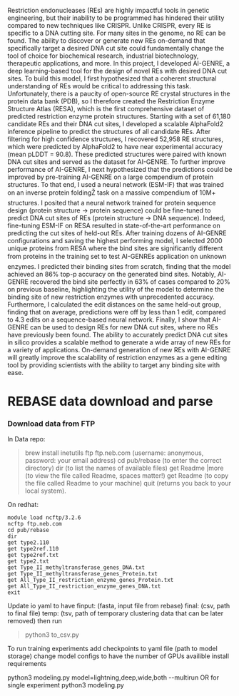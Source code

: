   Restriction endonucleases (REs) are highly impactful tools in genetic engineering, but their inability to be programmed has hindered their utility compared to new techniques like CRISPR. Unlike CRISPR, every RE is specific to a DNA cutting site. For many sites in the genome, no RE can be found. The ability to discover or generate new REs on-demand that specifically target a desired DNA cut site could fundamentally change the tool of choice for biochemical research, industrial biotechnology, therapeutic applications, and more. In this project, I developed AI-GENRE, a deep learning-based tool for the design of novel REs with desired DNA cut sites. To build this model, I first hypothesized that a coherent structural understanding of REs would be critical to addressing this task. Unfortunately, there is a paucity of open-source RE crystal structures in the protein data bank (PDB), so I therefore created the Restriction Enzyme Structure Atlas (RESA), which is the first comprehensive dataset of predicted restriction enzyme protein structures. Starting with a set of 61,180 candidate REs and their DNA cut sites, I developed a scalable AlphaFold2 inference pipeline to predict the structures of all candidate REs. After filtering for high confidence structures, I recovered 52,958 RE structures, which were predicted by AlphaFold2 to have near experimental accuracy (mean pLDDT = 90.8). These predicted structures were paired with known DNA cut sites and served as the dataset for AI-GENRE. To further improve performance of AI-GENRE, I next hypothesized that the predictions could be improved by pre-training AI-GENRE on a large compendium of protein structures. To that end, I used a neural network (ESM-IF) that was trained on an inverse protein foldingŽ task on a massive compendium of 10M+ structures. I posited that a neural network trained for protein sequence design (protein structure -> protein sequence) could be fine-tuned to predict DNA cut sites of REs (protein structure -> DNA sequence). Indeed, fine-tuning ESM-IF on RESA resulted in state-of-the-art performance on predicting the cut sites of held-out REs. After training dozens of AI-GENRE configurations and saving the highest performing model, I selected 2000 unique proteins from RESA where the bind sites are significantly different from proteins in the training set to test AI-GENREs application on unknown enzymes. I predicted their binding sites from scratch, finding that the model achieved an 86% top-p accuracy on the generated bind sites. Notably, AI-GENRE recovered the bind site perfectly in 63% of cases compared to 20% on previous baseline, highlighting the utility of the model to determine the binding site of new restriction enzymes with unprecedented accuracy. Furthermore, I calculated the edit distances on the same held-out group, finding that on average, predictions were off by less than 1 edit, compared to 4.3 edits on a sequence-based neural network. Finally, I show that AI-GENRE can be used to design REs for new DNA cut sites, where no REs have previously been found. The ability to accurately predict DNA cut sites in silico provides a scalable method to generate a wide array of new REs for a variety of applications. On-demand generation of new REs with AI-GENRE will greatly improve the scalability of restriction enzymes as a gene editing tool by providing scientists with the ability to target any binding site with ease.











# REBASE data download and parse
### Download data from FTP
In Data repo:
> brew install inetutils
>ftp ftp.neb.com     (username: anonymous, password: your email address)
>cd pub/rebase       (to enter the correct directory)
>dir                 (to list the names of available files)
>get Readme |more    (to view the file called Readme, spaces matter!)
>get Readme          (to copy the file called Readme to your machine)
>quit                (returns you back to your local system).

On redhat:
```
module load ncftp/3.2.6
ncftp ftp.neb.com
cd pub/rebase
dir
get type2.110
get type2ref.110
get type2ref.txt
get type2.txt
get Type_II_methyltransferase_genes_DNA.txt
get Type_II_methyltransferase_genes_Protein.txt
get All_Type_II_restriction_enzyme_genes_Protein.txt
get All_Type_II_restriction_enzyme_genes_DNA.txt
exit
```

Update io yaml to have 
finput:  (fasta, input file from rebase)
final: (csv, path to final file)
temp: (tsv, path of temporary clustering data that can be later removed)
then run 
> python3 to_csv.py



To run training experiments 
add checkpoints to yaml file (path to model storage)
change model configs to have the number of GPUs availible
install requirements

python3 modeling.py model=lightning,deep,wide,both --multirun
OR for single experiment
python3 modeling.py 

